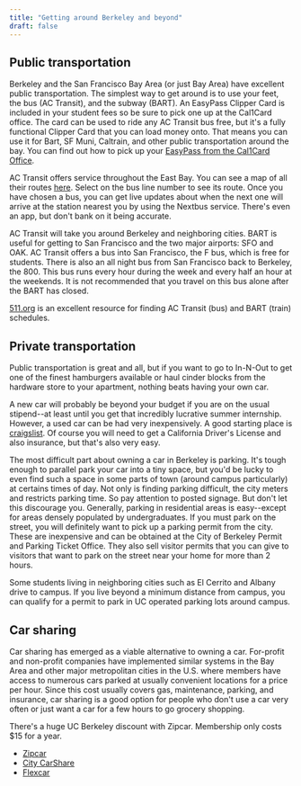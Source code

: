```yaml
---
title: "Getting around Berkeley and beyond"
draft: false
---
```


## Public transportation

Berkeley and the San Francisco Bay Area (or just Bay Area) have excellent public transportation. The simplest way to get around is to use your feet, the bus (AC Transit), and the subway (BART). An EasyPass Clipper Card is included in your student fees so be sure to pick one up at the Cal1Card office. The card can be used to ride any AC Transit bus free, but it's a fully functional Clipper Card that you can load money onto. That means you can use it for Bart, SF Muni, Caltrain, and other public transportation around the bay. You can find out how to pick up your [EasyPass from the Cal1Card Office](https://cal1card.berkeley.edu/easypass).

AC Transit offers service throughout the East Bay. You can see a map of all their routes [here](http://www.actransit.org/pdf/maps/version_20/). Select on the bus line number to see its route. Once you have chosen a bus, you can get live updates about when the next one will arrive at the station nearest you by using the Nextbus service. There's even an app, but don't bank on it being accurate.

AC Transit will take you around Berkeley and neighboring cities. BART is useful for getting to San Francisco and the two major airports: SFO and OAK. AC Transit offers a bus into San Francisco, the F bus, which is free for students. There is also an all night bus from San Francisco back to Berkeley, the 800. This bus runs every hour during the week and every half an hour at the weekends. It is not recommended that you travel on this bus alone after the BART has closed.

[511.org](http://511.org/) is an excellent resource for finding AC Transit (bus) and BART (train) schedules.

## Private transportation

Public transportation is great and all, but if you want to go to In-N-Out to get one of the finest hamburgers available or haul cinder blocks from the hardware store to your apartment, nothing beats having your own car.

A new car will probably be beyond your budget if you are on the usual stipend--at least until you get that incredibly lucrative summer internship. However, a used car can be had very inexpensively. A good starting place is [craigslist](http://www.craigslist.org/eby). Of course you will need to get a California Driver's License and also insurance, but that's also very easy.

The most difficult part about owning a car in Berkeley is parking. It's tough enough to parallel park your car into a tiny space, but you'd be lucky to even find such a space in some parts of town (around campus particularly) at certains times of day. Not only is finding parking difficult, the city meters and restricts parking time. So pay attention to posted signage. But don't let this discourage you. Generally, parking in residential areas is easy--except for areas densely populated by undergraduates. If you must park on the street, you will definitely want to pick up a parking permit from the city. These are inexpensive and can be obtained at the City of Berkeley Permit and Parking Ticket Office. They also sell visitor permits that you can give to visitors that want to park on the street near your home for more than 2 hours.

Some students living in neighboring cities such as El Cerrito and Albany drive to campus. If you live beyond a minimum distance from campus, you can qualify for a permit to park in UC operated parking lots around campus.

## Car sharing

Car sharing has emerged as a viable alternative to owning a car. For-profit and non-profit companies have implemented similar systems in the Bay Area and other major metropolitan cities in the U.S. where members have access to numerous cars parked at usually convenient locations for a price per hour. Since this cost usually covers gas, maintenance, parking, and insurance, car sharing is a good option for people who don't use a car very often or just want a car for a few hours to go grocery shopping.

There's a huge UC Berkeley discount with Zipcar. Membership only costs $15 for a year.

- [Zipcar](http://www.zipcar.com/)
- [City CarShare](http://www.citycarshare.com/)
- [Flexcar](http://www.flexcar.com/)
